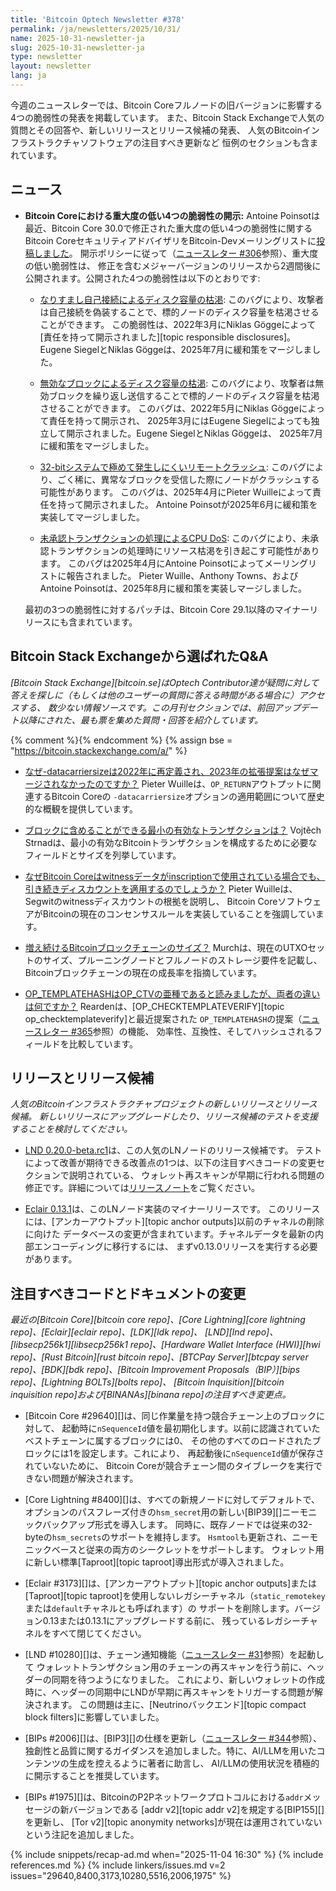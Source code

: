 ```yaml
---
title: 'Bitcoin Optech Newsletter #378'
permalink: /ja/newsletters/2025/10/31/
name: 2025-10-31-newsletter-ja
slug: 2025-10-31-newsletter-ja
type: newsletter
layout: newsletter
lang: ja
---
```

今週のニュースレターでは、Bitcoin Coreフルノードの旧バージョンに影響する4つの脆弱性の発表を掲載しています。
また、Bitcoin Stack Exchangeで人気の質問とその回答や、新しいリリースとリリース候補の発表、
人気のBitcoinインフラストラクチャソフトウェアの注目すべき更新など
恒例のセクションも含まれています。

## ニュース

- **Bitcoin Coreにおける重大度の低い4つの脆弱性の開示:**
  Antoine Poinsotは最近、Bitcoin Core 30.0で修正された重大度の低い4つの脆弱性に関する
  Bitcoin CoreセキュリティアドバイザリをBitcoin-Devメーリングリストに[投稿しました][poinsot disc]。
  開示ポリシーに従って（[ニュースレター #306][news306 disclosures]参照）、重大度の低い脆弱性は、
  修正を含むメジャーバージョンのリリースから2週間後に公開されます。公開された4つの脆弱性は以下のとおりです:

  - [<!--disk-filling-from-spoofed-self-connections-->なりすまし自己接続によるディスク容量の枯渇][CVE-2025-54604]:
    このバグにより、攻撃者は自己接続を偽装することで、標的ノードのディスク容量を枯渇させることができます。
    この脆弱性は、2022年3月にNiklas Göggeによって[責任を持って開示されました][topic
    responsible disclosures]。Eugene SiegelとNiklas Göggeは、2025年7月に緩和策をマージしました。

  - [<!--disk-filling-from-invalid-blocks-->無効なブロックによるディスク容量の枯渇][CVE-2025-54605]:
    このバグにより、攻撃者は無効ブロックを繰り返し送信することで標的ノードのディスク容量を枯渇させることができます。
    このバグは、2022年5月にNiklas Göggeによって責任を持って開示され、
    2025年3月にはEugene Siegelによっても独立して開示されました。Eugene SiegelとNiklas Göggeは、
    2025年7月に緩和策をマージしました。

  - [<!--highly-unlikely-remote-crash-on-32-bit-systems-->32-bitシステムで極めて発生しにくいリモートクラッシュ][CVE-2025-46597]:
    このバグにより、ごく稀に、異常なブロックを受信した際にノードがクラッシュする可能性があります。
    このバグは、2025年4月にPieter Wuilleによって責任を持って開示されました。
    Antoine Poinsotが2025年6月に緩和策を実装してマージしました。

  - [<!--cpu-dos-from-unconfirmed-transaction-processing-->未承認トランザクションの処理によるCPU DoS][CVE-2025-46598]:
    このバグにより、未承認トランザクションの処理時にリソース枯渇を引き起こす可能性があります。
    このバグは2025年4月にAntoine Poinsotによってメーリングリストに報告されました。
    Pieter Wuille、Anthony Towns、およびAntoine Poinsotは、2025年8月に緩和策を実装しマージしました。

  最初の3つの脆弱性に対するパッチは、Bitcoin Core 29.1以降のマイナーリリースにも含まれています。

## Bitcoin Stack Exchangeから選ばれたQ&A

*[Bitcoin Stack Exchange][bitcoin.se]はOptech Contributor達が疑問に対して答えを探しに（もしくは他のユーザーの質問に答える時間がある場合に）アクセスする、
数少ない情報ソースです。この月刊セクションでは、前回アップデート以降にされた、最も票を集めた質問・回答を紹介しています。*

{% comment %}<!-- https://bitcoin.stackexchange.com/search?tab=votes&q=created%3a1m..%20is%3aanswer -->{% endcomment %}
{% assign bse = "https://bitcoin.stackexchange.com/a/" %}

- [なぜ-datacarriersizeは2022年に再定義され、2023年の拡張提案はなぜマージされなかったのですか？]({{bse}}128027)
  Pieter Wuilleは、`OP_RETURN`アウトプットに関連するBitcoin Coreの
  `-datacarriersize`オプションの適用範囲について歴史的な概観を提供しています。

- [<!--what-is-the-smallest-valid-transaction-that-can-be-included-in-a-block-->ブロックに含めることができる最小の有効なトランザクションは？]({{bse}}129137)
  Vojtěch Strnadは、最小の有効なBitcoinトランザクションを構成するために必要なフィールドとサイズを列挙しています。

- [なぜBitcoin Coreはwitnessデータがinscriptionで使用されている場合でも、引き続きディスカウントを適用するのでしょうか？]({{bse}}128028)
  Pieter Wuilleは、Segwitのwitnessディスカウントの根拠を説明し、
  Bitcoin CoreソフトウェアがBitcoinの現在のコンセンサスルールを実装していることを強調しています。

- [増え続けるBitcoinブロックチェーンのサイズ？]({{bse}}128048)
  Murchは、現在のUTXOセットのサイズ、プルーニングノードとフルノードのストレージ要件を記載し、
  Bitcoinブロックチェーンの現在の成長率を指摘しています。

- [OP_TEMPLATEHASHはOP_CTVの亜種であると読みましたが、両者の違いは何ですか？]({{bse}}128097)
  Reardenは、[OP_CHECKTEMPLATEVERIFY][topic op_checktemplateverify]と最近提案された
  `OP_TEMPLATEHASH`の提案（[ニュースレター #365][news365 op_templatehash]参照）の機能、
  効率性、互換性、そしてハッシュされるフィールドを比較しています。

## リリースとリリース候補

_人気のBitcoinインフラストラクチャプロジェクトの新しいリリースとリリース候補。
新しいリリースにアップグレードしたり、リリース候補のテストを支援することを検討してください。_

- [LND 0.20.0-beta.rc1][]は、この人気のLNノードのリリース候補です。
  テストによって改善が期待できる改善点の1つは、以下の注目すべきコードの変更セクションで説明されている、
  ウォレット再スキャンが早期に行われる問題の修正です。詳細については[リリースノート][LND notes]をご覧ください。

- [Eclair 0.13.1][]は、このLNノード実装のマイナーリリースです。
  このリリースには、[アンカーアウトプット][topic anchor outputs]以前のチャネルの削除に向けた
  データベースの変更が含まれています。チャネルデータを最新の内部エンコーディングに移行するには、
  まずv0.13.0リリースを実行する必要があります。

## 注目すべきコードとドキュメントの変更

_最近の[Bitcoin Core][bitcoin core repo]、[Core
Lightning][core lightning repo]、[Eclair][eclair repo]、[LDK][ldk repo]、
[LND][lnd repo]、[libsecp256k1][libsecp256k1 repo]、[Hardware Wallet
Interface (HWI)][hwi repo]、[Rust Bitcoin][rust bitcoin repo]、[BTCPay
Server][btcpay server repo]、[BDK][bdk repo]、[Bitcoin Improvement
Proposals（BIP）][bips repo]、[Lightning BOLTs][bolts repo]、
[Bitcoin Inquisition][bitcoin inquisition repo]および[BINANAs][binana repo]の注目すべき変更点。_

- [Bitcoin Core #29640][]は、同じ作業量を持つ競合チェーン上のブロックに対して、
  起動時に`nSequenceId`値を最初期化します。以前に認識されていたベストチェーンに属するブロックには0、
  その他のすべてのロードされたブロックには1を設定します。これにより、
  再起動後に`nSequenceId`値が保存されていないために、
  Bitcoin Coreが競合チェーン間のタイブレークを実行できない問題が解決されます。

- [Core Lightning #8400][]は、すべての新規ノードに対してデフォルトで、
  オプションのパスフレーズ付きの`hsm_secret`用の新しい[BIP39][]ニーモニックバックアップ形式を導入します。
  同時に、既存ノードでは従来の32-byteの`hsm_secrets`のサポートを維持します。
  `Hsmtool`も更新され、ニーモニックベースと従来の両方のシークレットをサポートします。
  ウォレット用に新しい標準[Taproot][topic taproot]導出形式が導入されました。

- [Eclair #3173][]は、[アンカーアウトプット][topic anchor outputs]または
  [Taproot][topic taproot]を使用しないレガシーチャネル（`static_remotekey`または`default`チャネルとも呼ばれます）の
  サポートを削除します。バージョン0.13または0.13.1にアップグレードする前に、
  残っているレガシーチャネルをすべて閉じてください。

- [LND #10280][]は、チェーン通知機能（[ニュースレター #31][news31 chain]参照）を起動して
  ウォレットトランザクション用のチェーンの再スキャンを行う前に、ヘッダーの同期を待つようになりました。
  これにより、新しいウォレットの作成時に、ヘッダーの同期中にLNDが早期に再スキャンをトリガーする問題が解決されます。
  この問題は主に、[Neutrinoバックエンド][topic compact block filters]に影響していました。

- [BIPs #2006][]は、[BIP3][]の仕様を更新し（[ニュースレター #344][news344 bip3]参照）、
  独創性と品質に関するガイダンスを追加しました。特に、AI/LLMを用いたコンテンツの生成を控えるように著者に助言し、
  AI/LLMの使用状況を積極的に開示することを推奨しています。

- [BIPs #1975][]は、BitcoinのP2Pネットワークプロトコルにおける`addr`メッセージの新バージョンである
  [addr v2][topic addr v2]を規定する[BIP155][]を更新し、
  [Tor v2][topic anonymity networks]が現在は運用されていないという注記を追加しました。

{% include snippets/recap-ad.md when="2025-11-04 16:30" %}
{% include references.md %}
{% include linkers/issues.md v=2 issues="29640,8400,3173,10280,5516,2006,1975" %}

[poinsot disc]: https://groups.google.com/g/bitcoindev/c/sBpCgS_yGws
[disc pol]: https://bitcoincore.org/ja/security-advisories/
[news306 disclosures]: /ja/newsletters/2024/06/07/#bitcoin-core
[CVE-2025-54604]: https://bitcoincore.org/ja/2025/10/24/disclose-cve-2025-54604/
[CVE-2025-54605]: https://bitcoincore.org/ja/2025/10/24/disclose-cve-2025-54605/
[CVE-2025-46597]: https://bitcoincore.org/ja/2025/10/24/disclose-cve-2025-46597/
[CVE-2025-46598]: https://bitcoincore.org/ja/2025/10/24/disclose-cve-2025-46598/
[LND 0.20.0-beta.rc1]: https://github.com/lightningnetwork/lnd/releases/tag/v0.20.0-beta.rc2
[LND notes]: https://github.com/lightningnetwork/lnd/blob/master/docs/release-notes/release-notes-0.20.0.md
[Eclair 0.13.1]: https://github.com/ACINQ/eclair/releases/tag/v0.13.1
[news31 chain]: /en/newsletters/2019/01/29/#lnd-2314
[news344 bip3]: /ja/newsletters/2025/03/07/#bips-1712
[news365 op_templatehash]: /ja/newsletters/2025/08/01/#taproot-op-templatehash
